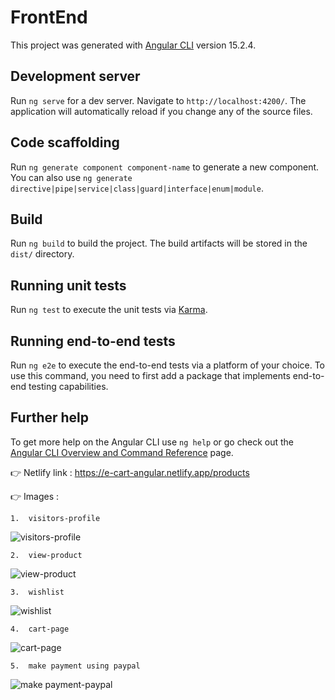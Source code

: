 # FrontEnd

This project was generated with [Angular CLI](https://github.com/angular/angular-cli) version 15.2.4.

## Development server

Run `ng serve` for a dev server. Navigate to `http://localhost:4200/`. The application will automatically reload if you change any of the source files.

## Code scaffolding

Run `ng generate component component-name` to generate a new component. You can also use `ng generate directive|pipe|service|class|guard|interface|enum|module`.

## Build

Run `ng build` to build the project. The build artifacts will be stored in the `dist/` directory.

## Running unit tests

Run `ng test` to execute the unit tests via [Karma](https://karma-runner.github.io).

## Running end-to-end tests

Run `ng e2e` to execute the end-to-end tests via a platform of your choice. To use this command, you need to first add a package that implements end-to-end testing capabilities.

## Further help

To get more help on the Angular CLI use `ng help` or go check out the [Angular CLI Overview and Command Reference](https://angular.io/cli) page.

👉 Netlify link : https://e-cart-angular.netlify.app/products

👉 Images : 

    1.  visitors-profile
  
  ![visitors-profile](https://github.com/Rohini-pr/e-cart/assets/125246758/12a1d53c-586e-4fd9-afd3-2d9f37c7d61e)
        

    2.  view-product
    
  ![view-product](https://github.com/Rohini-pr/e-cart/assets/125246758/2a0e560c-102d-491c-9f59-bf3160a31492)
        

    3.  wishlist
    
  ![wishlist](https://github.com/Rohini-pr/e-cart/assets/125246758/c8bc06df-a136-4cf0-a754-df5bcb60544c)
        

    4.  cart-page
    
  ![cart-page](https://github.com/Rohini-pr/e-cart/assets/125246758/5be89341-2f1a-42d2-b22b-e181c2f04f56)
        

    5.  make payment using paypal
    
  ![make payment-paypal](https://github.com/Rohini-pr/e-cart/assets/125246758/1713594e-0d8b-4a0d-aa6a-9220d35dff4a)


    

